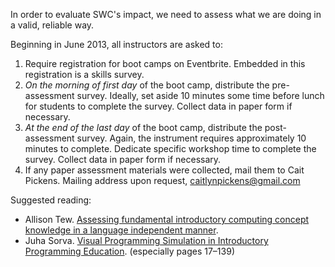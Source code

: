 In order to evaluate SWC's impact, we need to assess what we are doing in a valid, reliable way.

Beginning in June 2013, all instructors are asked to:
1. Require registration for boot camps on Eventbrite. Embedded in this registration is a skills survey.
2. *On the morning of first day* of the boot camp, distribute the pre-assessment survey. Ideally, set aside 10 minutes some time before lunch for students to complete the survey. Collect data in paper form if necessary.
3. *At the end of the last day* of the boot camp, distribute the post-assessment survey. Again, the instrument requires approximately 10 minutes to complete. Dedicate specific workshop time to complete the survey. Collect data in paper form if necessary.
4. If any paper assessment materials were collected, mail them to Cait Pickens. Mailing address upon request, caitlynpickens@gmail.com

Suggested reading:

* Allison Tew.  [Assessing fundamental introductory computing concept
  knowledge in a language independent manner][Tew2010].
* Juha Sorva.  [Visual Programming Simulation in Introductory
  Programming Education][Sorva2012].  (especially pages 17&ndash;139)

[Tew2010]: http://hdl.handle.net/1853/37090
[Sorva2012]: http://lib.tkk.fi/Diss/2012/isbn9789526046266/

